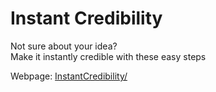 # Instant Credibility

Not sure about your idea?  
Make it instantly credible with these easy steps

Webpage: [InstantCredibility/](https://korayulusan.github.io/InstantCredibility/)
